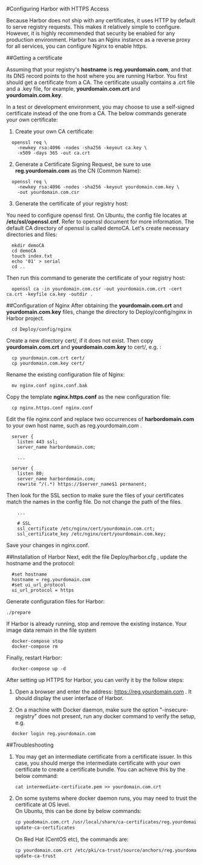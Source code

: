 #Configuring Harbor with HTTPS Access 

Because Harbor does not ship with any certificates, it uses HTTP by default to serve registry requests. This makes it relatively simple to configure. However, it is highly recommended that security be enabled for any production environment. Harbor has an Nginx instance as a reverse proxy for all services, you can configure Nginx to enable https.

##Getting a certificate

Assuming that your registry's **hostname** is **reg.yourdomain.com**, and that its DNS record points to the host where you are running Harbor. You first should get a certificate from a CA. The certificate usually contains a .crt file and a .key file, for example, **yourdomain.com.crt** and **yourdomain.com.key**.

In a test or development environment, you may choose to use a self-signed certificate instead of the one from a CA. The below commands generate your own certificate:

1) Create your own CA certificate:
```
  openssl req \
    -newkey rsa:4096 -nodes -sha256 -keyout ca.key \
    -x509 -days 365 -out ca.crt
```
2) Generate a Certificate Signing Request, be sure to use **reg.yourdomain.com** as the CN (Common Name):
```
  openssl req \
    -newkey rsa:4096 -nodes -sha256 -keyout yourdomain.com.key \
    -out yourdomain.com.csr
```
3) Generate the certificate of your registry host:

You need to configure openssl first. On Ubuntu, the config file locates at **/etc/ssl/openssl.cnf**. Refer to openssl document for more information. The default CA directory of openssl is called demoCA. Let's create necessary directories and files:
```
  mkdir demoCA
  cd demoCA
  touch index.txt
  echo '01' > serial
  cd ..
 ```
Then run this command to generate the certificate of your registry host:
```
  openssl ca -in yourdomain.com.csr -out yourdomain.com.crt -cert ca.crt -keyfile ca.key -outdir .
```

##Configuration of Nginx
After obtaining the **yourdomain.com.crt** and **yourdomain.com.key** files, change the directory to Deploy/config/nginx in Harbor project.
```
  cd Deploy/config/nginx
```
Create a new directory cert/, if it does not exist. Then copy **yourdomain.com.crt** and **yourdomain.com.key** to cert/, e.g. :
```
  cp yourdomain.com.crt cert/
  cp yourdomain.com.key cert/ 
```

Rename the existing configuration file of Nginx:
```
  mv nginx.conf nginx.conf.bak
```
Copy the template **nginx.https.conf** as the new configuration file:
```
  cp nginx.https.conf nginx.conf
```
Edit the file nginx.conf and replace two occurrences of **harbordomain.com** to your own host name, such as reg.yourdomain.com .
```
  server {
    listen 443 ssl;
    server_name harbordomain.com;

    ...
    
  server {
    listen 80;
    server_name harbordomain.com;
    rewrite ^/(.*) https://$server_name$1 permanent;
```
Then look for the SSL section to make sure the files of your certificates match the names in the config file. Do not change the path of the files.
```
    ...
    
    # SSL
    ssl_certificate /etc/nginx/cert/yourdomain.com.crt;
    ssl_certificate_key /etc/nginx/cert/yourdomain.com.key;
```
Save your changes in nginx.conf.

##Installation of Harbor
Next, edit the file Deploy/harbor.cfg , update the hostname and the protocol:
```
  #set hostname
  hostname = reg.yourdomain.com
  #set ui_url_protocol
  ui_url_protocol = https
```

Generate configuration files for Harbor:
```
./prepare
```
If Harbor is already running, stop and remove the existing instance. Your image data remain in the file system
```
  docker-compose stop
  docker-compose rm
```
Finally, restart Harbor:
```
  docker-compose up -d
```
After setting up HTTPS for Harbor, you can verify it by the follow steps:

1. Open a browser and enter the address: https://reg.yourdomain.com . It should display the user interface of Harbor.

2. On a machine with Docker daemon, make sure the option "-insecure-registry" does not present, run any docker command to verify the setup, e.g. 
```
  docker login reg.yourdomain.com
```
##Troubleshooting
1. You may get an intermediate certificate from a certificate issuer. In this case, you should merge the intermediate certificate with your own certificate to create a certificate bundle. You can achieve this by the below command:  
    ```
    cat intermediate-certificate.pem >> yourdomain.com.crt 
    ```
2. On some systems where docker daemon runs, you may need to trust the certificate at OS level.  
   On Ubuntu, this can be done by below commands:  
    ```sh
    cp youdomain.com.crt /usr/local/share/ca-certificates/reg.yourdomain.com.crt
    update-ca-certificates
    ```  
    
   On Red Hat (CentOS etc), the commands are:  
    ```sh
    cp yourdomain.com.crt /etc/pki/ca-trust/source/anchors/reg.yourdomain.com.crt
    update-ca-trust
    ```
    